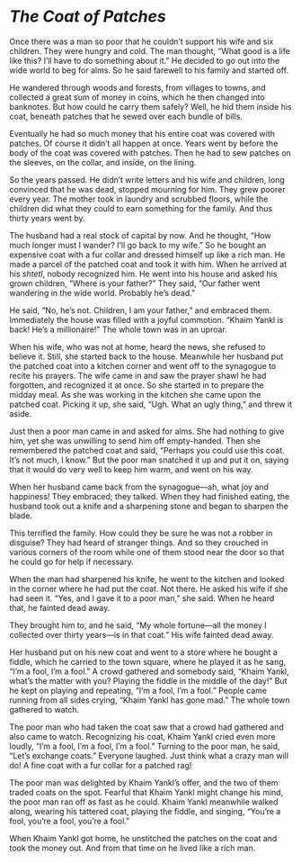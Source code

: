 # ***The Coat of Patches***



Once there was a man so poor that he couldn’t support his wife and six children. They were hungry and cold. The man thought, “What good is a life like this? I’ll have to do something about it.” He decided to go out into the wide world to beg for alms. So he said farewell to his family and started off.

He wandered through woods and forests, from villages to towns, and collected a great sum of money in coins, which he then changed into banknotes. But how could he carry them safely? Well, he hid them inside his coat, beneath patches that he sewed over each bundle of bills.

Eventually he had so much money that his entire coat was covered with patches. Of course it didn’t all happen at once. Years went by before the body of the coat was covered with patches. Then he had to sew patches on the sleeves, on the collar, and inside, on the lining.

So the years passed. He didn’t write letters and his wife and children, long convinced that he was dead, stopped mourning for him. They grew poorer every year. The mother took in laundry and scrubbed floors, while the children did what they could to earn something for the family. And thus thirty years went by.

The husband had a real stock of capital by now. And he thought, “How much longer must I wander? I’ll go back to my wife.” So he bought an expensive coat with a fur collar and dressed himself up like a rich man. He made a parcel of the patched coat and took it with him. When he arrived at his *shtetl*, nobody recognized him. He went into his house and asked his grown children, “Where is your father?” They said, “Our father went wandering in the wide world. Probably he’s dead.”

He said, “No, he’s not. Children, I am your father,” and embraced them. Immediately the house was filled with a joyful commotion. “Khaim Yankl is back! He’s a millionaire!” The whole town was in an uproar.

When his wife, who was not at home, heard the news, she refused to believe it. Still, she started back to the house. Meanwhile her husband put the patched coat into a kitchen corner and went off to the synagogue to recite his prayers. The wife came in and saw the prayer shawl he had forgotten, and recognized it at once. So she started in to prepare the midday meal. As she was working in the kitchen she came upon the patched coat. Picking it up, she said, “Ugh. What an ugly thing,” and threw it aside.

Just then a poor man came in and asked for alms. She had nothing to give him, yet she was unwilling to send him off empty-handed. Then she remembered the patched coat and said, “Perhaps you could use this coat. It’s not much, I know.” But the poor man snatched it up and put it on, saying that it would do very well to keep him warm, and went on his way.

When her husband came back from the synagogue—ah, what joy and happiness! They embraced; they talked. When they had finished eating, the husband took out a knife and a sharpening stone and began to sharpen the blade.

This terrified the family. How could they be sure he was not a robber in disguise? They had heard of stranger things. And so they crouched in various corners of the room while one of them stood near the door so that he could go for help if necessary.

When the man had sharpened his knife, he went to the kitchen and looked in the corner where he had put the coat. Not there. He asked his wife if she had seen it. “Yes, and I gave it to a poor man,” she said. When he heard that, he fainted dead away.

They brought him to, and he said, “My whole fortune—all the money I collected over thirty years—is in that coat.” His wife fainted dead away.

Her husband put on his new coat and went to a store where he bought a fiddle, which he carried to the town square, where he played it as he sang, “I’m a fool, I’m a fool.” A crowd gathered and somebody said, “Khaim Yankl, what’s the matter with you? Playing the fiddle in the middle of the day!” But he kept on playing and repeating, “I’m a fool, I’m a fool.” People came running from all sides crying, “Khaim Yankl has gone mad.” The whole town gathered to watch.

The poor man who had taken the coat saw that a crowd had gathered and also came to watch. Recognizing his coat, Khaim Yankl cried even more loudly, “I’m a fool, I’m a fool, I’m a fool.” Turning to the poor man, he said, “Let’s exchange coats.” Everyone laughed. Just think what a crazy man will do! A fine coat with a fur collar for a patched rag!

The poor man was delighted by Khaim Yankl’s offer, and the two of them traded coats on the spot. Fearful that Khaim Yankl might change his mind, the poor man ran off as fast as he could. Khaim Yankl meanwhile walked along, wearing his tattered coat, playing the fiddle, and singing, “You’re a fool, you’re a fool, you’re a fool.”

When Khaim Yankl got home, he unstitched the patches on the coat and took the money out. And from that time on he lived like a rich man.
